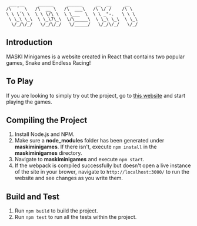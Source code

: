 ```
 ___ __     ______     ______     __  __     __
/\  ˇ  \   /\  __ \   /\  ___\   /\ \/ /    /\ \
\ \ \ˇ\ \  \ \ \/\ \  \ \___  \  \ \ _"-.   \ \ \
 \ \_\ \_\  \ \_\7\_\  \/\_____\  \ \_\ \_\  \ \_\
  \/_/\/_/   \/_/\/_/   \/_____/   \/_/\/_/   \/_/
```

## Introduction 
MASKI Minigames is a website created in React that contains two popular games, Snake and Endless Racing!

## To Play
If you are looking to simply try out the project, go to [this website](https://bubseatbubs.github.io/maskiminigames) and start playing the games.

## Compiling the Project
1.	Install Node.js and NPM.
2.	Make sure a **node_modules** folder has been generated under **maskiminigames**. If there isn't, execute `npm install` in the **maskiminigames** directory.
3.	Navigate to **maskiminigames** and execute `npm start`.
4.	If the webpack is compiled successfully but doesn't open a live instance of the site in your brower, navigate to `http://localhost:3000/` to run the website and see changes as you write them.

## Build and Test
1. Run `npm build` to build the project.
2. Run `npm test` to run all the tests within the project.
